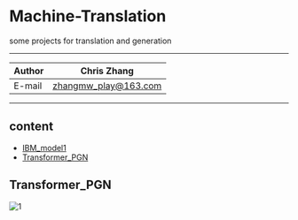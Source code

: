 Machine-Translation
===========================
some projects for translation and generation 

****
	
|Author|Chris Zhang|
|---|---
|E-mail|zhangmw_play@163.com


****
## content
* [IBM_model1](#IBM_model1)
* [Transformer_PGN](#Transformer_PGN)

Transformer_PGN
-----------
![1](https://raw.github.com/Chriszhangmw/Machine-Translation-/master/transformer_pg/structure.jpg)
